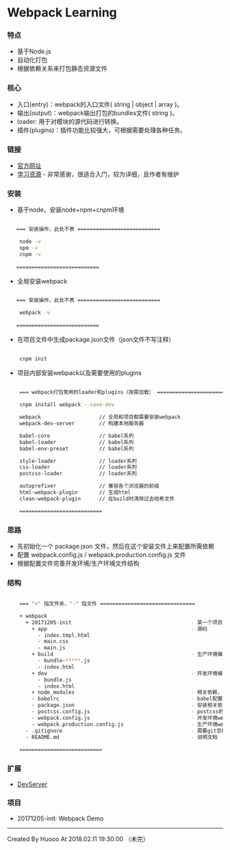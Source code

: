 # Webpack Learning


### 特点

- 基于Node.js
- 自动化打包
- 根据依赖关系来打包静态资源文件


### 核心

- 入口(entry)：webpack的入口文件( string | object | array )。
- 输出(output)：webpack输出打包的bundles文件( string )。
- loader: 用于对模块的源代码进行转换。
- 插件(plugins)：插件功能比较强大，可根据需要处理各种任务。


### 链接

- [官方网址](https://webpack.js.org/)
- [学习资源](https://segmentfault.com/a/1190000006178770) - 非常感谢，很适合入门，较为详细，且作者有维护


### 安装

- 基于node，安装node+npm+cnpm环境
```bash
    
   === 安装操作，此处不表 ===========================

    node -v
    npm -v 
    cnpm -v
    
   ===========================
```

- 全局安装webpack
```bash
     
   === 安装操作，此处不表 ===========================

    webpack -v
    
   ===========================
```

- 在项目文件中生成package.json文件（json文件不写注释）
```bash
    
    cnpm init

```

-  项目内部安装webpack以及需要使用的plugins
```bash
    
    === webpack打包常用的loader和plugins（按需加载） ===========================
    
    cnpm install webpack --save-dev

    webpack                   // 全局和项目都需要安装webpack
    webpack-dev-server        // 构建本地服务器

    babel-core                // babel系列
    babel-loader              // babel系列
    babel-env-preset          // babel系列

    style-loader              // loader系列
    css-loader                // loader系列
    postcss-loader            // loader系列

    autoprefixer              // 兼容各个浏览器的前缀
    html-webpack-plugin       // 生成html
    clean-webpack-plugin      // 在build时清除过去哈希文件

    ===========================
```


### 思路

- 先初始化一个 package.json 文件，然后在这个安装文件上来配置所需依赖
- 配置 webpack.config.js / webpack.production.config.js 文件
- 根据配置文件完善开发环境/生产环境文件结构


### 结构

```bash
    
    === "+" 指文件夹，"-" 指文件 ===============================

    + webpack
      + 20171205-init                                       - 某一个项目
        + app                                               - 源码
          - index.tmpl.html
          - main.css
          - main.js
        + build                                             - 生产环境编译代码
          - bundle-*****.js
          - index.html
        + dev                                               - 开发环境编译代码
          - bundle.js
          - index.html
        + node_modules                                      - 相关依赖，不被上传，此处仅仅是做文件结构说明
        - babelrc                                           - babel配置文件
        - package.json                                      - 安装相关依赖以及项目相关信息配置
        - postcss.config.js                                 - postcss的配置文件
        - webpack.config.js                                 - 开发环境webpack配置文件
        - webpack.production.config.js                      - 生产环境webpack的配置文件
      - .gitignore                                          - 需要git忽略的上传文件，不被上传，此处仅仅是做文件结构说明
      - README.md                                           - 说明文档
    
    ===========================
```


### 扩展

- [DevServer](https://doc.webpack-china.org/configuration/dev-server/)


### 项目

- 20171205-init: Webpack Demo


---
Created By Huooo At 2018.02.11 19:30:00 （未完）